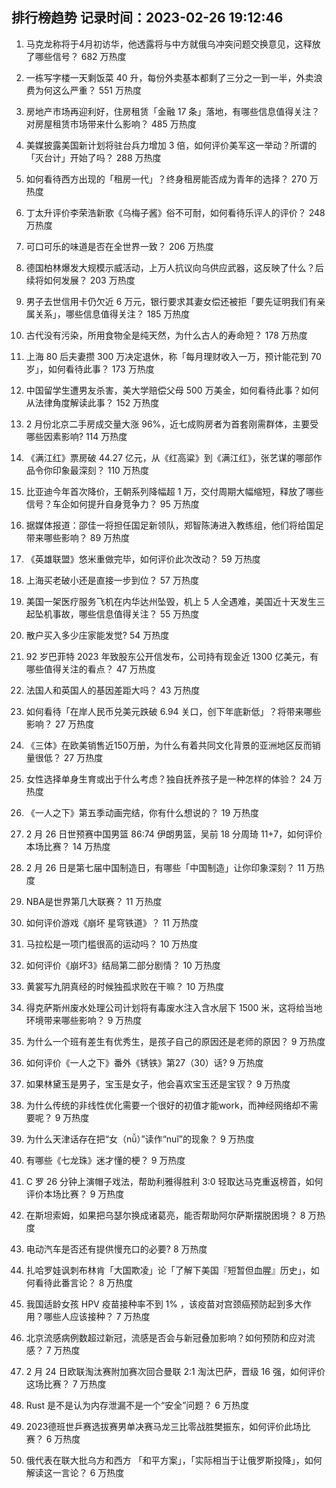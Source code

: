 
## 排行榜趋势 记录时间：2023-02-26 19:12:46
  
  1. 马克龙称将于4月初访华，他透露将与中方就俄乌冲突问题交换意见，这释放了哪些信号？ 682 万热度
    
  2. 一栋写字楼一天剩饭菜 40 升，每份外卖基本都剩了三分之一到一半，外卖浪费为何这么严重？ 551 万热度
    
  3. 房地产市场再迎利好，住房租赁「金融 17 条」落地，有哪些信息值得关注？对房屋租赁市场带来什么影响？ 485 万热度
    
  4. 美媒披露美国新计划将驻台兵力增加 3 倍，如何评价美军这一举动？所谓的「灭台计」开始了吗？ 288 万热度
    
  5. 如何看待西方出现的「租房一代」？终身租房能否成为青年的选择？ 270 万热度
    
  6. 丁太升评价李荣浩新歌《乌梅子酱》俗不可耐，如何看待乐评人的评价？ 248 万热度
    
  7. 可口可乐的味道是否在全世界一致？ 206 万热度
    
  8. 德国柏林爆发大规模示威活动，上万人抗议向乌供应武器，这反映了什么？后续将如何发展？ 203 万热度
    
  9. 男子去世信用卡仍欠近 6 万元，银行要求其妻女偿还被拒「要先证明我们有亲属关系」，哪些信息值得关注？ 185 万热度
    
  10. 古代没有污染，所用食物全是纯天然，为什么古人的寿命短？ 178 万热度
    
  11. 上海 80 后夫妻攒 300 万决定退休，称「每月理财收入一万，预计能花到 70 岁」，如何看待此事？ 173 万热度
    
  12. 中国留学生遭男友杀害，美大学赔偿父母 500 万美金，如何看待此事？如何从法律角度解读此事？ 152 万热度
    
  13. 2 月份北京二手房成交量大涨 96%，近七成购房者为首套刚需群体，主要受哪些因素影响? 114 万热度
    
  14. 《满江红》票房破 44.27 亿元，从《红高粱》到《满江红》，张艺谋的哪部作品令你印象最深刻？ 110 万热度
    
  15. 比亚迪今年首次降价，王朝系列降幅超 1 万，交付周期大幅缩短，释放了哪些信号？车企如何提升自身竞争力？ 95 万热度
    
  16. 据媒体报道：邵佳一将担任国足新领队，郑智陈涛进入教练组，他们将给国足带来哪些影响？ 89 万热度
    
  17. 《英雄联盟》悠米重做完毕，如何评价此次改动？ 59 万热度
    
  18. 上海买老破小还是直接一步到位？ 57 万热度
    
  19. 美国一架医疗服务飞机在内华达州坠毁，机上 5 人全遇难，美国近十天发生三起坠机事故，哪些信息值得关注？ 55 万热度
    
  20. 散户买入多少庄家能发觉? 54 万热度
    
  21. 92 岁巴菲特 2023 年致股东公开信发布，公司持有现金近 1300 亿美元，有哪些值得关注的看点？ 47 万热度
    
  22. 法国人和英国人的基因差距大吗？ 43 万热度
    
  23. 如何看待「在岸人民币兑美元跌破 6.94 关口，创下年底新低」？将带来哪些影响？ 27 万热度
    
  24. 《三体》在欧美销售近150万册，为什么有着共同文化背景的亚洲地区反而销量很低？ 27 万热度
    
  25. 女性选择单身生育或出于什么考虑？独自抚养孩子是一种怎样的体验？ 24 万热度
    
  26. 《一人之下》第五季动画完结，你有什么想说的？ 19 万热度
    
  27. 2 月 26 日世预赛中国男篮 86:74 伊朗男篮，吴前 18 分周琦 11+7，如何评价本场比赛？ 14 万热度
    
  28. 2 月 26 日是第七届中国制造日，有哪些「中国制造」让你印象深刻？ 11 万热度
    
  29. NBA是世界第几大联赛？ 11 万热度
    
  30. 如何评价游戏《崩坏 星穹铁道》？ 11 万热度
    
  31. 马拉松是一项门槛很高的运动吗？ 10 万热度
    
  32. 如何评价《崩坏3》结局第二部分剧情？ 10 万热度
    
  33. 黄裳写九阴真经的时候独孤求败在干嘛？ 10 万热度
    
  34. 得克萨斯州废水处理公司计划将有毒废水注入含水层下 1500 米，这将给当地环境带来哪些影响？ 9 万热度
    
  35. 为什么一个班有差生有优秀生，是孩子自己的原因还是老师的原因？ 9 万热度
    
  36. 如何评价《一人之下》番外《锈铁》第27（30）话? 9 万热度
    
  37. 如果林黛玉是男子，宝玉是女子，他会喜欢宝玉还是宝钗？ 9 万热度
    
  38. 为什么传统的非线性优化需要一个很好的初值才能work，而神经网络却不需要呢？ 9 万热度
    
  39. 为什么天津话存在把“女（nǚ）”读作“nuǐ”的现象？ 9 万热度
    
  40. 有哪些《七龙珠》迷才懂的梗？ 9 万热度
    
  41. C 罗 26 分钟上演帽子戏法，帮助利雅得胜利 3:0 轻取达马克重返榜首，如何评价本场比赛？ 9 万热度
    
  42. 在斯坦索姆，如果把乌瑟尔换成诸葛亮，能否帮助阿尔萨斯摆脱困境？ 8 万热度
    
  43. 电动汽车是否还有提供慢充口的必要? 8 万热度
    
  44. 扎哈罗娃讽刺布林肯「大国欺凌」论「了解下美国『短暂但血腥』历史」，如何看待此番言论？ 8 万热度
    
  45. 我国适龄女孩 HPV 疫苗接种率不到 1% ，该疫苗对宫颈癌预防起到多大作用？哪些人应该接种？ 7 万热度
    
  46. 北京流感病例数超过新冠，流感是否会与新冠叠加影响？如何预防和应对流感？ 7 万热度
    
  47. 2 月 24 日欧联淘汰赛附加赛次回合曼联 2:1 淘汰巴萨，晋级 16 强，如何评价这场比赛？ 7 万热度
    
  48. Rust 是不是认为内存泄漏不是一个“安全”问题？ 6 万热度
    
  49. 2023德班世乒赛选拔赛男单决赛马龙三比零战胜樊振东，如何评价此场比赛？ 6 万热度
    
  50. 俄代表在联大批乌方和西方 「和平方案」，「实际相当于让俄罗斯投降」，如何解读这一言论？ 6 万热度
    